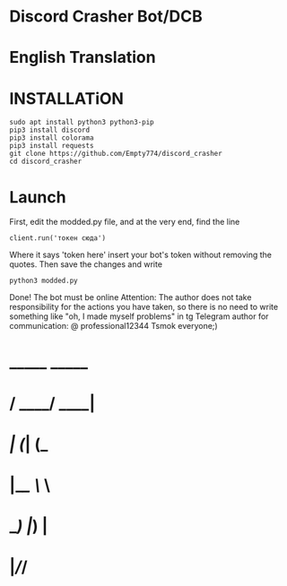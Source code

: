 # Discord Crasher Bot/DCB
# English Translation 
# INSTALLATiON
```
sudo apt install python3 python3-pip
pip3 install discord
pip3 install colorama
pip3 install requests
git clone https://github.com/Empty774/discord_crasher
cd discord_crasher
```
# Launch 
First, edit the modded.py file, and at the very end, find the line
```
client.run('токен сюда')
```
Where it says 'token here' insert your bot's token without removing the quotes.
Then save the changes and write
```
python3 modded.py
```
Done! The bot must be online
Attention: The author does not take responsibility for the actions you have taken, so there is no need to write something like "oh, I made myself problems" in tg
Telegram author for communication: @ professional12344
Tsmok everyone;)
#          _____ _____ 
#        / ____/ ____|
#  _____| (___| (___  
# |______\___ \\___ \ 
#        ____) |___) |
#       |_____/_____/ 
